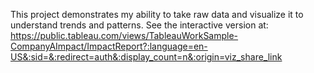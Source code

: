 This project demonstrates my ability to take raw data and visualize it to understand trends and patterns. See the interactive version at: https://public.tableau.com/views/TableauWorkSample-CompanyAImpact/ImpactReport?:language=en-US&:sid=&:redirect=auth&:display_count=n&:origin=viz_share_link
